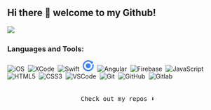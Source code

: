 ## Hi there 👋 welcome to my Github!

<p align="left">
  <img 
    width="250" src="https://media.giphy.com/media/v1.Y2lkPTc5MGI3NjExZGdxNDByZzNkd3RicGczNzFxazNrcWN2ejUxbzZjNWs2dmp0c2xseSZlcD12MV9pbnRlcm5hbF9naWZfYnlfaWQmY3Q9Zw/QXwtfadqo7wbfmT46H/giphy.gif">
</p>

### Languages and Tools: 
<div>
  <img alt="iOS" width="5%" src="https://media.giphy.com/media/VgTtXyj5YjVFieCYM2/giphy.gif" />&nbsp;
  <img alt="XCode" width="5%" src="https://user-images.githubusercontent.com/25181517/186711578-bf30cb30-40b7-4b45-95a5-bdf837c372e7.png" />&nbsp;
  <img alt="Swift" width="5%" src="https://user-images.githubusercontent.com/25181517/121406389-6267a300-c95e-11eb-8d67-f1e22afe8aea.png" />&nbsp;
  <img alt="Ionic" width="5%" src="https://github.com/ionic-team/ionic-framework/blob/main/.github/assets/logo.png?raw=true" />&nbsp;
  <img alt="Angular" width="5%" src="https://media.giphy.com/media/XEDIHHp3i8bVoEdxd7/giphy.gif" />&nbsp;
  <img alt="Firebase" width="5%" src="https://media.giphy.com/media/Ri2TUcKlaOcaDBxFpY/giphy.gif" />&nbsp;
  <img alt="JavaScript" width="5%" src="https://media.giphy.com/media/ln7z2eWriiQAllfVcn/giphy.gif" />&nbsp;
  <img alt="HTML5" width="5%" src="https://media.giphy.com/media/5jhs1SpOas2pLpdO9O/giphy.gif" />&nbsp;
  <img alt="CSS3" width="5%" src="https://media.giphy.com/media/qPR55MsbOEwinH5Flw/giphy.gif" />&nbsp;
  <img alt="VSCode" width="5%" src="https://media.giphy.com/media/IdyAQJVN2kVPNUrojM/giphy.gif" />&nbsp;
  <img alt="Git" width="9%" src="https://media.giphy.com/media/kH1DBkPNyZPOk0BxrM/giphy.gif" />&nbsp;
  <img alt="GitHub" width="5%" src="https://media.giphy.com/media/du3J3cXyzhj75IOgvA/giphy.gif" />&nbsp;
  <img alt="Gitlab" width="5%" src="https://media.giphy.com/media/hqrdSW7r1DFsDZwSnR/giphy.gif" />&nbsp;
</div>



<div align="center">
  <br/>  
  <br/>
  <samp>Check out my repos ⬇️<samp>
</div>


<!--
**kapilbhoyar/kapilbhoyar** is a ✨ _special_ ✨ repository because its `README.md` (this file) appears on your GitHub profile.

Here are some ideas to get you started:

- 🔭 I’m currently working on ...
- 🌱 I’m currently learning ...
- 👯 I’m looking to collaborate on ...
- 🤔 I’m looking for help with ...
- 💬 Ask me about ...
- 📫 How to reach me: ...
- 😄 Pronouns: ...
- ⚡ Fun fact: ...
-->
